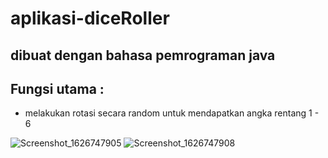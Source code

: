 aplikasi-diceRoller
==
dibuat dengan bahasa pemrograman java
--
Fungsi utama : 
--
- melakukan rotasi secara random untuk mendapatkan angka rentang 1 - 6

![Screenshot_1626747905](https://user-images.githubusercontent.com/53375007/126252756-e0568ad6-8391-4eaa-a6f6-312db2ef82a9.png)
![Screenshot_1626747908](https://user-images.githubusercontent.com/53375007/126252785-1772e5f9-01fe-4095-a419-210661f788b9.png)


